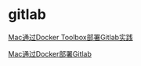 # gitlab


[Mac通过Docker Toolbox部署Gitlab实践](http://www.jianshu.com/p/b983db7e7c90)

[Mac通过Docker部署Gitlab](https://docs.gitlab.com/omnibus/docker/)
